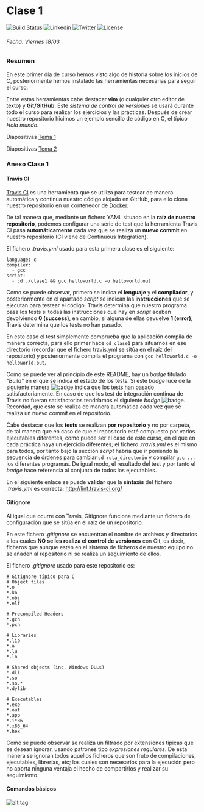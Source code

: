 # Clase 1
[![Build Status](https://travis-ci.org/carrodher/cursoc-carlos.svg?branch=master)](https://travis-ci.org/carrodher/cursoc-carlos)
[![Linkedin](https://img.shields.io/badge/LinkedIn-Carlos-blue.svg)](https://es.linkedin.com/in/carlosrodriguezhernandez)
[![Twitter](https://img.shields.io/badge/Twitter-carrodher-blue.svg)](https://twitter.com/carrodher)
[![License](https://img.shields.io/badge/License-BY/NC-yellow.svg)](https://github.com/carrodher/cursoc-carlos/blob/master/LICENSE)

###### Fecha: Viernes 18/03
### Resumen
En este primer día de curso hemos visto algo de historia sobre los inicios de C, posteriormente hemos instalado las herramientas necesarias para seguir el curso.

Entre estas herramientas cabe destacar **vim** (o cualquier otro editor de texto) y **Git/GitHub**. Este _sistema de control de versiones_ se usará durante todo el curso para realizar los ejercicios y las prácticas. Después de crear nuestro repositorio hicimos un ejemplo sencillo de código en C, el típico _Hola mundo_.

Diapositivas [Tema 1](https://github.com/carrodher/cursoc-carlos/blob/master/Transparencias/T1.pdf)

Diapositivas [Tema 2](https://github.com/carrodher/cursoc-carlos/blob/master/Transparencias/T2.pdf)

### Anexo Clase 1
#### Travis CI
[Travis CI](https://travis-ci.com/) es una herramienta que se utiliza para testear de manera automática y continua nuestro código alojado en GitHub, para ello clona nuestro repositorio en un contenedor de [Docker](https://www.docker.com/).

De tal manera que, mediante un fichero YAML situado en la **raíz de nuestro repositorio**, podemos configurar una serie de test que la herramienta Travis CI pasa **automáticamente** cada vez que se realiza un **nuevo commit** en nuestro repositorio (CI viene de Continuous Integration).

El fichero _.travis.yml_ usado para esta primera clase es el siguiente:
```
language: c
compiler:
  - gcc
script:
  - cd ./clase1 && gcc helloworld.c -o helloworld.out
```

Como se puede observar, primero se indica el **lenguaje** y el **compilador**, y posteriormente en el apartado _script_ se indican las **instrucciones** que se ejecutan para testear el código. Travis determina que nuestro programa pasa los tests si todas las instrucciones que hay en _script_ acaban devolviendo **0 (success)**, en cambio, si alguna de ellas devuelve **1 (error)**, Travis determina que los tests no han pasado.

En este caso el test simplemente comprueba que la aplicación compila de manera correcta, para ello primer hace ```cd clase1``` para situarnos en ese directorio (recordar que el fichero travis.yml se sitúa en el raíz del repositorio) y posteriormente compila el programa con ```gcc helloworld.c -o helloworld.out```.

Como se puede ver al principio de este README, hay un _badge_ titulado _"Build"_ en el que se indica el estado de los tests. Si este _badge_ luce de la siguiente manera ![badge](https://img.shields.io/badge/build-passing-green.svg) indica que los tests han pasado satisfactoriamente. En caso de que los test de integración continua de Travis no fueran satisfactorios tendríamos el siguiente _badge_ ![badge](https://img.shields.io/badge/build-failed-red.svg). Recordad, que esto se realiza de manera automática cada vez que se realiza un nuevo commit en el repositorio.

Cabe destacar que los **tests** se realizan **por repositorio** y no por carpeta, de tal manera que en caso de que el repositorio esté compuesto por varios ejecutables diferentes, como puede ser el caso de este curso, en el que en cada práctica haya un ejercicio diferentes; el fichero _.travis.yml_ es el mismo para todos, por tanto bajo la sección _script_ habría que ir poniendo la secuencia de órdenes para cambiar ```cd ruta_directorio``` y compilar ```gcc ...``` los diferentes programas. De igual modo, el resultado del test y por tanto el _badge_ hace referencia al conjunto de todos los ejecutables.

En el siguiente enlace se puede **validar** que la **sintaxis** del fichero _.travis.yml_ es correcta: http://lint.travis-ci.org/

#### Gitignore
Al igual que ocurre con Travis, Gitignore funciona mediante un fichero de configuración que se sitúa en el raíz de un repositorio.

En este fichero _.gitignore_ se encuentran el nombre de archivos y directorios a los cuales **NO se les realiza el control de versiones** con Git, es decir, ficheros que aunque estén en el sistema de ficheros de nuestro equipo no se añaden al repositorio ni se realiza un seguimiento de ellos.

El fichero _.gitignore_ usado para este repositorio es:
```
# Gitignore típico para C
# Object files
*.o
*.ko
*.obj
*.elf

# Precompiled Headers
*.gch
*.pch

# Libraries
*.lib
*.a
*.la
*.lo

# Shared objects (inc. Windows DLLs)
*.dll
*.so
*.so.*
*.dylib

# Executables
*.exe
*.out
*.app
*.i*86
*.x86_64
*.hex
```
Como se puede observar se realiza un filtrado por extensiones típicas que se desean ignorar, usando patrones tipo _expresiones regulares_. De esta manera se ignoran todos aquellos ficheros que son fruto de compilaciones, ejecutables, librerías, etc; los cuales son necesarios para la ejecución pero no aporta ninguna ventaja el hecho de compartirlos y realizar su seguimiento.

#### Comandos básicos
![alt tag](https://github.com/carrodher/cursoc-carlos/blob/master/clase1/comandosGit.png "Comandos Git")
